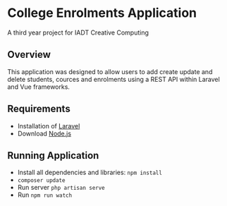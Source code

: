 # College Enrolments Application 
A third year project for IADT Creative Computing 
## Overview
This application was designed to allow users to add create update and delete students, cources and enrolments using a REST API within Laravel and Vue frameworks.
## Requirements 
- Installation of [Laravel](https://laravel.com/docs/5.8/installation/"Laravel")
- Download [Node.js](https://nodejs.org/en/)
## Running Application
- Install all dependencies and libraries: ```npm install```
- ``` composer update ```
- Run server ```php artisan serve ```
- Run ``` npm run watch ```
